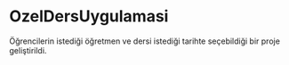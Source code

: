 # OzelDersUygulamasi
Öğrencilerin istediği öğretmen ve dersi istediği tarihte seçebildiği bir proje geliştirildi.
